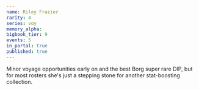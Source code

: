 ```yaml
---
name: Riley Frazier
rarity: 4
series: voy
memory_alpha:
bigbook_tier: 9
events: 5
in_portal: true
published: true
---
```


Minor voyage opportunities early on and the best Borg super rare DIP, but for most rosters she's just a stepping stone for another stat-boosting collection.
